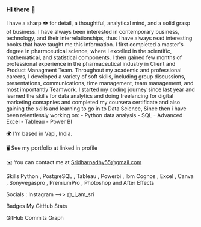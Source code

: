 ### Hi there 👋
I have a sharp 👁 for detail, a thoughtful, analytical mind, and a solid grasp of business. I have always been interested in contemporary business, technology, and their interrelationships, thus I have always read interesting books that have taught me this information. I first completed a master's degree in pharmceutical science, where I excelled in the scientific, mathematical, and statistical components. I then gained few months of professional experience in the pharmaceutical industry in Client and Product Managment Team. Throughout my academic and professional careers, I developed a variety of soft skills, including group discussions, presentations, communications, time management, team management, and most importantly Teamwork. I started my coding journey since last year and learned the skills for data analytics and doing freelancing for digital marketing comapnies and completed my coursera certificate and also gaining the skills and learning to go  in to Data Science, Since then i have been relentlessly working on: - Python data analysis - SQL - Advanced Excel - Tableau - Power BI





🌍  I'm based in Vapi, India.


🖥️  See my portfolio at linked in profile


✉️  You can contact me at Sridharpadhy55@gmail.com




Skills
Python , PostgreSQL , Tableau , Powerbi , Ibm Cognos , Excel , Canva , Sonyvegaspro , PremiumPro , Photoshop and  After Effects



Socials :
Instagram -->>  @_i_am_sri
 
 
 

Badges
My GitHub Stats



GitHub Commits Graph
<!--
**Sridharpadhy/Sridharpadhy** is a ✨ _special_ ✨ repository because its `README.md` (this file) appears on your GitHub profile.

Here are some ideas to get you started:

- 🔭 I’m currently working on ... Data analyst as Freelancer.
- 🌱 I’m currently learning ... Data Scientist
- 👯 I’m looking to collaborate on ... Fulltime Datascientist job.
- 🤔 I’m looking for help with ... Career Path.
- 💬 Ask me about ... Anything
- 📫 How to reach me: ...www.sridharpadhy55@gmail.com
- 😄 Pronouns: ...
- ⚡ Fun fact: ... I am MUltitalented Person.
-->
